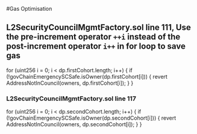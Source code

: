 #Gas Optimisation

## L2SecurityCouncilMgmtFactory.sol line 111, Use the pre-increment operator `++i` instead of the post-increment operator `i++` in for loop to save gas 

for (uint256 i = 0; i < dp.firstCohort.length; i++) {
            if (!govChainEmergencySCSafe.isOwner(dp.firstCohort[i])) {
                revert AddressNotInCouncil(owners, dp.firstCohort[i]);
            }
        }

### L2SecurityCouncilMgmtFactory.sol line 117 

for (uint256 i = 0; i < dp.secondCohort.length; i++) {
            if (!govChainEmergencySCSafe.isOwner(dp.secondCohort[i])) {
                revert AddressNotInCouncil(owners, dp.secondCohort[i]);
            }
        }